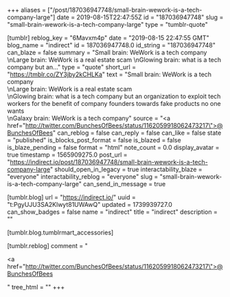 +++
aliases = ["/post/187036947748/small-brain-wework-is-a-tech-company-large"]
date = 2019-08-15T22:47:55Z
id = "187036947748"
slug = "small-brain-wework-is-a-tech-company-large"
type = "tumblr-quote"

[tumblr]
reblog_key = "6Mavxm4p"
date = "2019-08-15 22:47:55 GMT"
blog_name = "indirect"
id = 187036947748.0
id_string = "187036947748"
can_blaze = false
summary = "Small brain: WeWork is a tech company \nLarge brain: WeWork is a real estate scam \nGlowing brain: what is a tech company but an..."
type = "quote"
short_url = "https://tmblr.co/ZY3jby2kCHLKa"
text = "Small brain: WeWork is a tech company<br/>\nLarge brain: WeWork is a real estate scam<br/>\nGlowing brain: what is a tech company but an organization to exploit tech workers for the benefit of company founders towards fake products no one wants<br/>\nGalaxy brain: WeWork is a tech company"
source = "<a href=\"http://twitter.com/BunchesOfBees/status/1162059918062473217\">@BunchesOfBees</a>"
can_reblog = false
can_reply = false
can_like = false
state = "published"
is_blocks_post_format = false
is_blazed = false
is_blaze_pending = false
format = "html"
note_count = 0.0
display_avatar = true
timestamp = 1565909275.0
post_url = "https://indirect.io/post/187036947748/small-brain-wework-is-a-tech-company-large"
should_open_in_legacy = true
interactability_blaze = "everyone"
interactability_reblog = "everyone"
slug = "small-brain-wework-is-a-tech-company-large"
can_send_in_message = true

[tumblr.blog]
url = "https://indirect.io/"
uuid = "t:PgyUJU3SA2Klwyt81UWAwQ"
updated = 1739939727.0
can_show_badges = false
name = "indirect"
title = "indirect"
description = ""

[tumblr.blog.tumblrmart_accessories]

[tumblr.reblog]
comment = "<p><a href=\"http://twitter.com/BunchesOfBees/status/1162059918062473217\">@BunchesOfBees</a></p>"
tree_html = ""
+++
